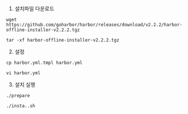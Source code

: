 1. 설치파일 다운로드
```
wget https://github.com/goharbor/harbor/releases/download/v2.2.2/harbor-offline-installer-v2.2.2.tgz
```
```
tar -xf harbor-offline-installer-v2.2.2.tgz
```

2. 설정
```
cp harbor.yml.tmpl harbor.yml
```
```
vi harbor.yml
```

3. 설치 실행
```
./prepare
```
```
./insta..sh
```